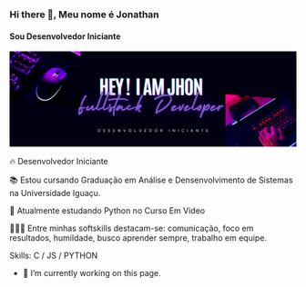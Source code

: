 ### Hi there 👋, Meu nome é Jonathan
#### Sou Desenvolvedor Iniciante
![Sou Desenvolvedor Iniciante](https://raw.githubusercontent.com/JhonAllonso/JhonAllonso/main/Desenvolvedor%20iniciante.png)

🔥 Desenvolvedor Iniciante 

 📚 Estou cursando Graduação em Análise e Densenvolvimento de Sistemas na Universidade Iguaçu.

 🧠 Atualmente estudando Python no Curso Em Video
  
 👩🏾‍🎓 Entre minhas softskills destacam-se: comunicação, foco em resultados, humildade, busco aprender sempre, trabalho em equipe.

Skills: C  /  JS  / PYTHON 

- 🔭 I’m currently working on this page. 

